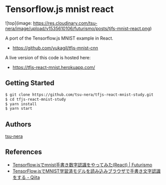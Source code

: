 Tensorflow.js mnist react
===

![top](image: https://res.cloudinary.com/tsu-nera/image/upload/v1535610106/futurismo/posts/tjfs-mnist-react.png)

A port of the Tensorflow.js MNIST example in React.

- https://github.com/yukagil/tfjs-mnist-cnn

A live version of this code is hosted here:

- https://tfjs-react-mnist.herokuapp.com/

## Getting Started

```bash
$ git clone https://github.com/tsu-nera/tfjs-react-mnist-study.git
$ cd tfjs-react-mnist-study
$ yarn install
$ yarn start
```

## Authors

[tsu-nera](https://twitter.com/tsu_nera)

## References

- [Tensorflow\.jsでmnist手書き数字認識をやってみた\(React\) \| Futurismo](https://futurismo.biz/tfjs-mnist-react/)
- [TensorFlow\.jsでMNIST学習済モデルを読み込みブラウザで手書き文字認識をする \- Qiita](https://qiita.com/kaneU/items/ca84c4bfcb47ac53af99)
